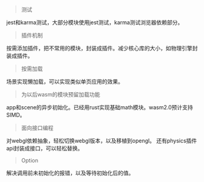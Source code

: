> 测试 

jest和karma测试，大部分模块使用jest测试，karma测试浏览器依赖部分。

> 插件机制

按需添加插件，把不常用的模块，封装成插件。减少核心库的大小，如物理引擎封装成插件。

> 按需加载

场景实现懒加载，可以实现类似单页应用的效果。

> 为以后wasm的模块预留加载功能

app和scene的异步初始化。已经用rust实现基础math模块。wasm2.0预计支持SIMD。

> 面向接口编程

对webgl依赖抽象，轻松切换webgl版本，以及移植到opengl。
还有physics插件api封装成接口，可以轻松替换。

> Option

解决调用前未初始化的报错，以及等待初始化后的值。